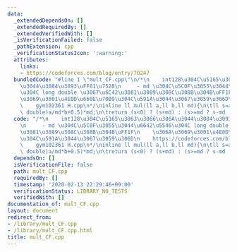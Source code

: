 ```yaml
---
data:
  _extendedDependsOn: []
  _extendedRequiredBy: []
  _extendedVerifiedWith: []
  _isVerificationFailed: false
  _pathExtension: cpp
  _verificationStatusIcon: ':warning:'
  attributes:
    links:
    - https://codeforces.com/blog/entry/70247
  bundledCode: "#line 1 \"mult_CF.cpp\"\n/*\n    int128\u304C\u5165\u3063\u3066\u306A\
    \u3044\u3084\u3093\uFF01\u7528\n     - md \u304C\u5C0F\u3055\u3044\u6642\u5546\
    \u304C long double \u3067\u6C42\u3081\u3089\u308C\u308B\u304B\uFF1F\n    \u306A\
    \u3069\u3001\u4E0D\u660E\u70B9\u304C\u591A\u3044\u3067\u3059\u306D\n    https://codeforces.com/blog/entry/70247\n\
    \    gym102361 H.cpp\n*/\ninline ll mul(ll a,ll b,ll md){\n\tll s=a*b-ll((long\
    \ double)a/md*b+0.5)*md;\n\treturn (s<0) ? (s+md) : (s>=md ? s-md : s);\n}\n"
  code: "/*\n    int128\u304C\u5165\u3063\u3066\u306A\u3044\u3084\u3093\uFF01\u7528\
    \n     - md \u304C\u5C0F\u3055\u3044\u6642\u5546\u304C long double \u3067\u6C42\
    \u3081\u3089\u308C\u308B\u304B\uFF1F\n    \u306A\u3069\u3001\u4E0D\u660E\u70B9\
    \u304C\u591A\u3044\u3067\u3059\u306D\n    https://codeforces.com/blog/entry/70247\n\
    \    gym102361 H.cpp\n*/\ninline ll mul(ll a,ll b,ll md){\n\tll s=a*b-ll((long\
    \ double)a/md*b+0.5)*md;\n\treturn (s<0) ? (s+md) : (s>=md ? s-md : s);\n}"
  dependsOn: []
  isVerificationFile: false
  path: mult_CF.cpp
  requiredBy: []
  timestamp: '2020-02-13 22:29:46+09:00'
  verificationStatus: LIBRARY_NO_TESTS
  verifiedWith: []
documentation_of: mult_CF.cpp
layout: document
redirect_from:
- /library/mult_CF.cpp
- /library/mult_CF.cpp.html
title: mult_CF.cpp
---
```

